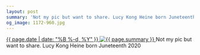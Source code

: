 ```yaml
---
layout: post
summary: 'Not my pic but want to share. Lucy Kong Heine born Juneteenth 2020'
og_image: 1172-960.jpg
---
```


<p>
 <time>
  <a href="/1172">
   {{ page.date | date: "%B %-d, %Y" }}
  </a>
 </time>
 <a href="/1172">
  <img alt="{{ page.summary }}" data-taken="7/2/2020" sizes="(min-width: 700px) 50vw, calc(100vw - 2rem)" src="{{ site.assets_url }}/1172-480.jpg" srcset="{{ site.assets_url }}/1172-240.jpg 240w, {{ site.assets_url }}/1172-480.jpg 480w, {{ site.assets_url }}/1172-720.jpg 720w, {{ site.assets_url }}/1172-960.jpg 960w"/>
 </a>
 <span>
  Not my pic but want to share. Lucy Kong Heine born Juneteenth 2020
 </span>
</p>
